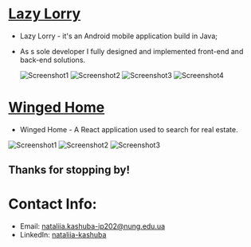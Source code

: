 
# [Lazy Lorry](https://github.com/Doskonala/lazy_lorry) 

* Lazy Lorry - it's an Android mobile application build in Java;
* As s sole developer I fully designed and implemented front-end and back-end solutions.
  


  ![Screenshot1](https://github.com/Doskonala/Doskonala/blob/main/example1.jpg)
  ![Screenshot2](https://github.com/Doskonala/Doskonala/blob/main/example2.jpg)
  ![Screenshot3](https://github.com/Doskonala/Doskonala/blob/main/example3.jpg)
  ![Screenshot4](https://github.com/Doskonala/Doskonala/blob/main/example4.jpg)
  

# [Winged Home](https://github.com/Doskonala/real-estate-agency) 

* Winged Home - A React application used to search for real estate.
  
![Screenshot1](https://github.com/Doskonala/Doskonala/blob/main/exampler1.jpg)
![Screenshot2](https://github.com/Doskonala/Doskonala/blob/main/exampler2.jpg)
![Screenshot3](https://github.com/Doskonala/Doskonala/blob/main/exampler3.jpg)


## Thanks for stopping by!

# Contact Info:

- Email: nataliia.kashuba-ip202@nung.edu.ua
- LinkedIn: [nataliia-kashuba](https://www.linkedin.com/in/nataliia-kashuba/)
